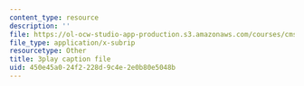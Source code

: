 ```yaml
---
content_type: resource
description: ''
file: https://ol-ocw-studio-app-production.s3.amazonaws.com/courses/cms-608-game-design-spring-2014/450e45a024f2228d9c4e2e0b80e5048b_1506651.srt
file_type: application/x-subrip
resourcetype: Other
title: 3play caption file
uid: 450e45a0-24f2-228d-9c4e-2e0b80e5048b
---
```

